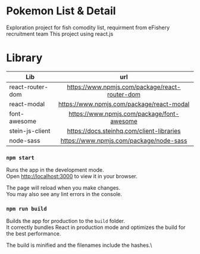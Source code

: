 # Pokemon List & Detail

Exploration project for fish comodity list, requirment from eFishery recruitment team
This project using react.js

# Library

| Lib              |                     url                           |
| ---------------- | :-----------------------------------------------: |
| react-router-dom |  https://www.npmjs.com/package/react-router-dom   |
| react-modal      |  https://www.npmjs.com/package/react-modal        |
| font-awesome     |  https://www.npmjs.com/package/font-awesome       |
| stein-js-client  |  https://docs.steinhq.com/client-libraries        |
| node-sass        |  https://www.npmjs.com/package/node-sass          |

### `npm start`

Runs the app in the development mode.\
Open [http://localhost:3000](http://localhost:3000) to view it in your browser.

The page will reload when you make changes.\
You may also see any lint errors in the console.

### `npm run build`

Builds the app for production to the `build` folder.\
It correctly bundles React in production mode and optimizes the build for the best performance.

The build is minified and the filenames include the hashes.\